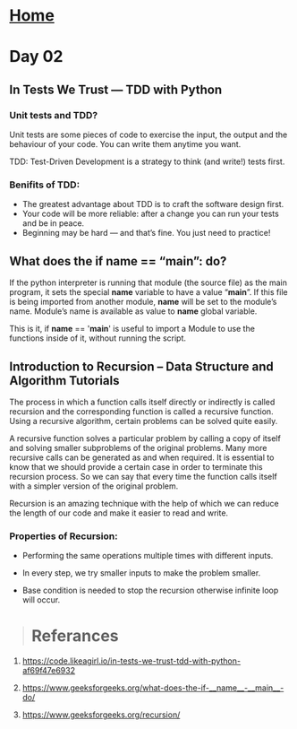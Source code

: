 # [Home](../../README.md)
# Day 02
## In Tests We Trust — TDD with Python

### Unit tests and TDD?
Unit tests are some pieces of code to exercise the input, the output and the behaviour of your code. You can write them anytime you want.

TDD: Test-Driven Development is a strategy to think (and write!) tests first.

### Benifits of TDD:
* The greatest advantage about TDD is to craft the software design first.
* Your code will be more reliable: after a change you can run your tests and be in peace.
* Beginning may be hard — and that’s fine. You just need to practice!

## What does the if __name__ == “__main__”: do?

If the python interpreter is running that module (the source file) as the main program, it sets the special __name__ variable to have a value “__main__”. If this file is being imported from another module, __name__ will be set to the module’s name. Module’s name is available as value to __name__ global variable. 

This is it, if __name__ == '__main__' is useful to import a Module to use the functions inside of it, without running the script.

## Introduction to Recursion – Data Structure and Algorithm Tutorials

The process in which a function calls itself directly or indirectly is called recursion and the corresponding function is called a recursive function. Using a recursive algorithm, certain problems can be solved quite easily. 

A recursive function solves a particular problem by calling a copy of itself and solving smaller subproblems of the original problems. Many more recursive calls can be generated as and when required. It is essential to know that we should provide a certain case in order to terminate this recursion process. So we can say that every time the function calls itself with a simpler version of the original problem.

Recursion is an amazing technique with the help of which we can reduce the length of our code and make it easier to read and write.

### Properties of Recursion:

* Performing the same operations multiple times with different inputs.

* In every step, we try smaller inputs to make the problem smaller.

* Base condition is needed to stop the recursion otherwise infinite loop will occur.

> # Referances

1) https://code.likeagirl.io/in-tests-we-trust-tdd-with-python-af69f47e6932

2) https://www.geeksforgeeks.org/what-does-the-if-__name__-__main__-do/

3) https://www.geeksforgeeks.org/recursion/